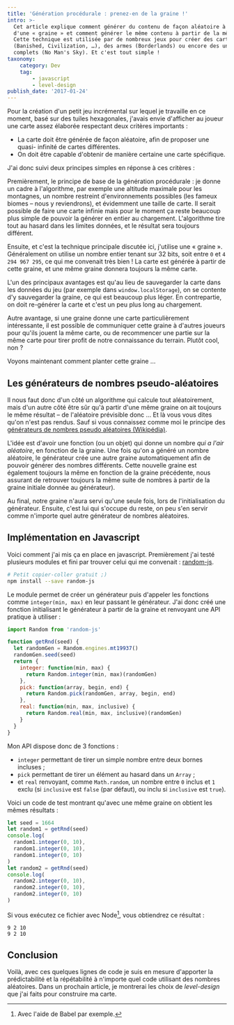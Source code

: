 ```yaml
---
title: 'Génération procédurale : prenez-en de la graine !'
intro: >-
  Cet article explique comment générer du contenu de façon aléatoire à partir
  d'une « graine » et comment générer le même contenu à partir de la même graine. 
  Cette technique est utilisée par de nombreux jeux pour créer des cartes
  (Banished, Civilization, …), des armes (Borderlands) ou encore des univers
  complets (No Man's Sky). Et c'est tout simple !
taxonomy:
    category: Dev
    tag:
        - javascript
        - level-design
publish_date: '2017-01-24'
---
```


Pour la création d'un petit jeu incrémental sur lequel je travaille en ce
moment, basé sur des tuiles hexagonales, j'avais envie d'afficher au joueur une
carte assez élaborée respectant deux critères importants :

- La carte doit être générée de façon aléatoire, afin de proposer une quasi-
  infinité de cartes différentes.
- On doit être capable d'obtenir de manière certaine une carte spécifique.

J'ai donc suivi deux principes simples en réponse à ces critères :

Premièrement, le principe de base de la génération procédurale : je donne un
cadre à l'algorithme, par exemple une altitude maximale pour les montagnes, un
nombre restreint d'environnements possibles (les fameux biomes – nous y
reviendrons), et évidemment une taille de carte. Il serait possible de faire une
carte infinie mais pour le moment ça reste beaucoup plus simple de pouvoir la
générer en entier au chargement. L'algorithme tire tout au hasard dans les
limites données, et le résultat sera toujours différent.

Ensuite, et c'est la technique principale discutée ici, j'utilise une « graine
». Généralement on utilise un nombre entier tenant sur 32 bits, soit entre `0`
et `4 294 967 295`, ce qui me convenait très bien ! La carte est générée à
partir de cette graine, et une même graine donnera toujours la même carte.

L'un des principaux avantages est qu'au lieu de sauvegarder la carte dans les
données du jeu (par exemple dans `window.localStorage`), on se contente d'y
sauvegarder la graine, ce qui est beaucoup plus léger. En contrepartie, on doit
re-générer la carte et c'est un peu plus long au chargement.

Autre avantage, si une graine donne une carte particulièrement intéressante, il
est possible de communiquer cette graine à d'autres joueurs pour qu'ils jouent
la même carte, ou de recommencer une partie sur la même carte pour tirer profit
de notre connaissance du terrain. Plutôt cool, non ?

Voyons maintenant comment planter cette graine …

## Les générateurs de nombres pseudo-aléatoires

Il nous faut donc d'un côté un algorithme qui calcule tout aléatoirement, mais
d'un autre côté être sûr qu'à partir d'une même graine on ait toujours le même
résultat – de l'aléatoire prévisible donc … Et là vous vous dites qu'on n'est
pas rendus. Sauf si vous connaissez comme moi le principe des
[générateurs de nombres pseudo aléatoires (Wikipédia)](https://fr.wikipedia.org/wiki/Générateur_de_nombres_pseudo-aléatoires).

L'idée est d'avoir une fonction (ou un objet) qui donne un nombre _qui a l'air
aléatoire_, en fonction de la graine. Une fois qu'on a généré un nombre
aléatoire, le générateur crée une autre graine automatiquement afin de pouvoir
générer des nombres différents. Cette nouvelle graine est également toujours la
même en fonction de la graine précédente, nous assurant de retrouver toujours
la même suite de nombres à partir de la graine initiale donnée au générateur).

Au final, notre graine n'aura servi qu'une seule fois, lors de l'initialisation
du générateur. Ensuite, c'est lui qui s'occupe du reste, on peu s'en servir
comme n'importe quel autre générateur de nombres aléatoires.


## Implémentation en Javascript

Voici comment j'ai mis ça en place en javascript. Premièrement j'ai testé
plusieurs modules et fini par trouver celui qui me convenait :
[random-js](https://www.npmjs.com/package/random-js).


```bash
# Petit copier-coller gratuit ;)
npm install --save random-js
```

Le module permet de créer un générateur puis d'appeler les fonctions comme
`integer(min, max)` en leur passant le générateur. J'ai donc créé une fonction
initialisant le générateur à partir de la graine et renvoyant une API pratique à
utiliser :

```javascript
import Random from 'random-js'

function getRnd(seed) {
  let randomGen = Random.engines.mt19937()
  randomGen.seed(seed)
  return {
    integer: function(min, max) {
      return Random.integer(min, max)(randomGen)
    },
    pick: function(array, begin, end) {
      return Random.pick(randomGen, array, begin, end)
    },
    real: function(min, max, inclusive) {
      return Random.real(min, max, inclusive)(randomGen)
    }
  }
}
```

Mon API dispose donc de 3 fonctions :

- `integer` permettant de tirer un simple nombre entre deux bornes incluses ;
- `pick` permettant de tirer un élément au hasard dans un `Array` ;
- et `real` renvoyant, comme `Math.random`, un nombre entre `0` inclus et `1`
  exclu (si `inclusive` est `false` (par défaut), ou inclu si `inclusive` est
  `true`).

Voici un code de test montrant qu'avec une même graine on obtient les mêmes résultats :

```javascript
let seed = 1664
let random1 = getRnd(seed)
console.log(
  random1.integer(0, 10),
  random1.integer(0, 10),
  random1.integer(0, 10)
)
let random2 = getRnd(seed)
console.log(
  random2.integer(0, 10),
  random2.integer(0, 10),
  random2.integer(0, 10)
)
```

Si vous exécutez ce fichier avec Node[^babel], vous obtiendrez ce résultat :

[^babel]: Avec l'aide de Babel par exemple.

```
9 2 10
9 2 10
```

## Conclusion

Voilà, avec ces quelques lignes de code je suis en mesure d'apporter la
prédictabilité et la répétabilité à n'importe quel code utilisant des nombres
aléatoires. Dans un prochain article, je montrerai les choix de _level-design_
que j'ai faits pour construire ma carte.

